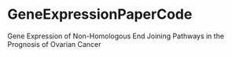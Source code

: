 # GeneExpressionPaperCode
Gene Expression of Non-Homologous End Joining Pathways in the Prognosis of Ovarian Cancer
